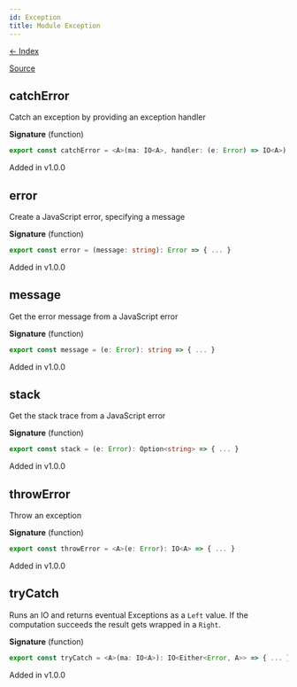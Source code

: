```yaml
---
id: Exception
title: Module Exception
---
```


[← Index](.)

[Source](https://github.com/gcanti/fp-ts/blob/master/src/Exception.ts)

## catchError

Catch an exception by providing an exception handler

**Signature** (function)

```ts
export const catchError = <A>(ma: IO<A>, handler: (e: Error) => IO<A>): IO<A> => { ... }
```

Added in v1.0.0

## error

Create a JavaScript error, specifying a message

**Signature** (function)

```ts
export const error = (message: string): Error => { ... }
```

Added in v1.0.0

## message

Get the error message from a JavaScript error

**Signature** (function)

```ts
export const message = (e: Error): string => { ... }
```

Added in v1.0.0

## stack

Get the stack trace from a JavaScript error

**Signature** (function)

```ts
export const stack = (e: Error): Option<string> => { ... }
```

Added in v1.0.0

## throwError

Throw an exception

**Signature** (function)

```ts
export const throwError = <A>(e: Error): IO<A> => { ... }
```

Added in v1.0.0

## tryCatch

Runs an IO and returns eventual Exceptions as a `Left` value. If the computation succeeds the result gets wrapped in
a `Right`.

**Signature** (function)

```ts
export const tryCatch = <A>(ma: IO<A>): IO<Either<Error, A>> => { ... }
```

Added in v1.0.0
